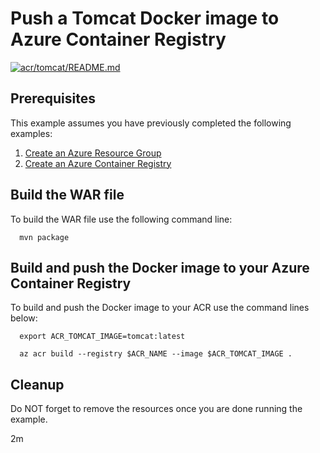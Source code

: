 
# Push a Tomcat Docker image to Azure Container Registry

[![acr/tomcat/README.md](https://github.com/Azure-Samples/java-on-azure-examples/actions/workflows/acr_tomcat_README_md.yml/badge.svg)](https://github.com/Azure-Samples/java-on-azure-examples/actions/workflows/acr_tomcat_README_md.yml)

## Prerequisites

This example assumes you have previously completed the following examples:

1. [Create an Azure Resource Group](../../group/create/README.md)
1. [Create an Azure Container Registry](../create/README.md)

## Build the WAR file

<!-- workflow.cron(0 8 * * 7) -->
<!-- workflow.include(../create/README.md) -->

To build the WAR file use the following command line:


<!-- workflow.run()

  cd acr/tomcat

  -->

```shell
  mvn package
```

## Build and push the Docker image to your Azure Container Registry

To build and push the Docker image to your ACR use the command lines below:

```shell
  export ACR_TOMCAT_IMAGE=tomcat:latest

  az acr build --registry $ACR_NAME --image $ACR_TOMCAT_IMAGE .
```

<!-- workflow.run()

  cd ../..

  -->

<!-- workflow.directOnly()

  export RESULT=$(az acr repository show --name $ACR_NAME --image $ACR_TOMCAT_IMAGE)
  az group delete --name $RESOURCE_GROUP --yes || true
  if [[ -z $RESULT ]]; then
    echo "Unable to find $ACR_TOMCAT_IMAGE image"
    exit 1
  fi

  -->

## Cleanup

Do NOT forget to remove the resources once you are done running the example.

2m
